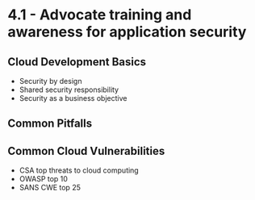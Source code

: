 # 4.1 - Advocate training and awareness for application security

## Cloud Development Basics

- Security by design
- Shared security responsibility
- Security as a business objective

## Common Pitfalls

## Common Cloud Vulnerabilities

- CSA top threats to cloud computing
- OWASP top 10
- SANS CWE top 25
